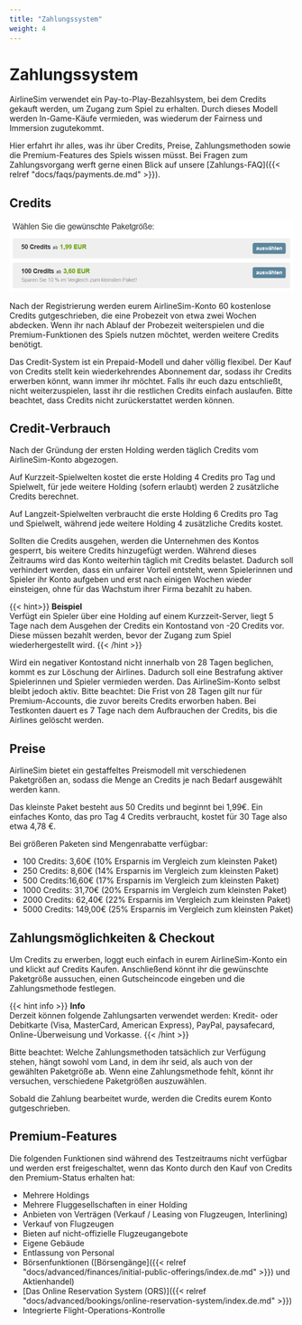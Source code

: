```yaml
---
title: "Zahlungssystem"
weight: 4
---
```


# Zahlungssystem

AirlineSim verwendet ein Pay-to-Play-Bezahlsystem, bei dem Credits gekauft werden, um Zugang zum Spiel zu erhalten. Durch dieses Modell werden In-Game-Käufe vermieden, was wiederum der Fairness und Immersion zugutekommt.

Hier erfahrt ihr alles, was ihr über Credits, Preise, Zahlungsmethoden sowie die Premium-Features des Spiels wissen müsst. Bei Fragen zum Zahlungsvorgang werft gerne einen Blick auf unsere [Zahlungs-FAQ]({{< relref "docs/faqs/payments.de.md" >}}).

## Credits

![Auswahl der Paketgrößen](creditkauf_03.PNG "Auswahl der Paketgrößen")

Nach der Registrierung werden eurem AirlineSim-Konto 60 kostenlose Credits gutgeschrieben, die eine Probezeit von etwa zwei Wochen abdecken. Wenn ihr nach Ablauf der Probezeit weiterspielen und die Premium-Funktionen des Spiels nutzen möchtet, werden weitere Credits benötigt.

Das Credit-System ist ein Prepaid-Modell und daher völlig flexibel. Der Kauf von Credits stellt kein wiederkehrendes Abonnement dar, sodass ihr Credits erwerben könnt, wann immer ihr möchtet. Falls ihr euch dazu entschließt, nicht weiterzuspielen, lasst ihr die restlichen Credits einfach auslaufen. Bitte beachtet, dass Credits nicht zurückerstattet werden können.

## Credit-Verbrauch

Nach der Gründung der ersten Holding werden täglich Credits vom AirlineSim-Konto abgezogen.

Auf Kurzzeit-Spielwelten kostet die erste Holding 4 Credits pro Tag und Spielwelt, für jede weitere Holding (sofern erlaubt) werden 2 zusätzliche Credits berechnet.

Auf Langzeit-Spielwelten verbraucht die erste Holding 6 Credits pro Tag und Spielwelt, während jede weitere Holding 4 zusätzliche Credits kostet.

Sollten die Credits ausgehen, werden die Unternehmen des Kontos gesperrt, bis weitere Credits hinzugefügt werden. Während dieses Zeitraums wird das Konto weiterhin täglich mit Credits belastet. Dadurch soll verhindert werden, dass ein unfairer Vorteil entsteht, wenn Spielerinnen und Spieler ihr Konto aufgeben und erst nach einigen Wochen wieder einsteigen, ohne für das Wachstum ihrer Firma bezahlt zu haben.

{{< hint>}}
**Beispiel**  
Verfügt ein Spieler über eine Holding auf einem Kurzzeit-Server, liegt 5 Tage nach dem Ausgehen der Credits ein Kontostand von -20 Credits vor. Diese müssen bezahlt werden, bevor der Zugang zum Spiel wiederhergestellt wird.
{{< /hint >}}

Wird ein negativer Kontostand nicht innerhalb von 28 Tagen beglichen, kommt es zur Löschung der Airlines. Dadurch soll eine Bestrafung aktiver Spielerinnen und Spieler vermieden werden. Das AirlineSim-Konto selbst bleibt jedoch aktiv. Bitte beachtet: Die Frist von 28 Tagen gilt nur für Premium-Accounts, die zuvor bereits Credits erworben haben. Bei Testkonten dauert es 7 Tage nach dem Aufbrauchen der Credits, bis die Airlines gelöscht werden.

## Preise

AirlineSim bietet ein gestaffeltes Preismodell mit verschiedenen Paketgrößen an, sodass die Menge an Credits je nach Bedarf ausgewählt werden kann.

Das kleinste Paket besteht aus 50 Credits und beginnt bei 1,99€. Ein einfaches Konto, das pro Tag 4 Credits verbraucht, kostet für 30 Tage also etwa 4,78 €.

Bei größeren Paketen sind Mengenrabatte verfügbar:

* 100 Credits: 3,60€ (10% Ersparnis im Vergleich zum kleinsten Paket)
* 250 Credits: 8,60€ (14% Ersparnis im Vergleich zum kleinsten Paket)
* 500 Credits:16,60€ (17% Ersparnis im Vergleich zum kleinsten Paket)
* 1000 Credits: 31,70€ (20% Ersparnis im Vergleich zum kleinsten Paket)
* 2000 Credits: 62,40€ (22% Ersparnis im Vergleich zum kleinsten Paket)
* 5000 Credits: 149,00€ (25% Ersparnis im Vergleich zum kleinsten Paket)

## Zahlungsmöglichkeiten & Checkout

Um Credits zu erwerben, loggt euch einfach in eurem AirlineSim-Konto ein und klickt auf Credits Kaufen. Anschließend könnt ihr die gewünschte Paketgröße aussuchen, einen Gutscheincode eingeben und die Zahlungsmethode festlegen.

{{< hint info >}}
**Info**  
Derzeit können folgende Zahlungsarten verwendet werden: Kredit- oder Debitkarte (Visa, MasterCard, American Express), PayPal, paysafecard, Online-Überweisung und Vorkasse.
{{< /hint >}}

Bitte beachtet: Welche Zahlungsmethoden tatsächlich zur Verfügung stehen, hängt sowohl vom Land, in dem ihr seid, als auch von der gewählten Paketgröße ab. Wenn eine Zahlungsmethode fehlt, könnt ihr versuchen, verschiedene Paketgrößen auszuwählen.

Sobald die Zahlung bearbeitet wurde, werden die Credits eurem Konto gutgeschrieben.

## Premium-Features

Die folgenden Funktionen sind während des Testzeitraums nicht verfügbar und werden erst freigeschaltet, wenn das Konto durch den Kauf von Credits den Premium-Status erhalten hat:

* Mehrere Holdings
* Mehrere Fluggesellschaften in einer Holding
* Anbieten von Verträgen (Verkauf / Leasing von Flugzeugen, Interlining)
* Verkauf von Flugzeugen
* Bieten auf nicht-offizielle Flugzeugangebote
* Eigene Gebäude
* Entlassung von Personal
* Börsenfunktionen ([Börsengänge]({{< relref "docs/advanced/finances/initial-public-offerings/index.de.md" >}}) und Aktienhandel)
* [Das Online Reservation System (ORS)]({{< relref "docs/advanced/bookings/online-reservation-system/index.de.md" >}})
* Integrierte Flight-Operations-Kontrolle
